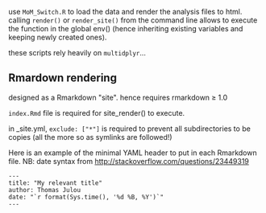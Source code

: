 

use `MoM_Switch.R` to load the data and render the analysis files to html.
calling `render()` or `render_site()` from the command line allows to execute the function in the global env() (hence inheriting existing variables and keeping newly created ones).

these scripts rely heavily on `multidplyr`...

## Rmardown rendering
designed as a Rmarkdown "site". hence requires rmarkdown ≥ 1.0

`index.Rmd` file is required for site_render() to execute.

in _site.yml, `exclude: ["*"]` is required to prevent all subdirectories to be copies (all the more so as symlinks are followed!)


Here is an example of the minimal YAML header to put in each Rmarkdown file.
NB: date syntax from http://stackoverflow.com/questions/23449319

```
---
title: "My relevant title"
author: Thomas Julou
date: "`r format(Sys.time(), '%d %B, %Y')`"
---
```

